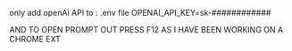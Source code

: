 
only add openAi API to :
.env file
OPENAI_API_KEY=sk-############
 
 AND TO OPEN PROMPT OUT PRESS F12 
 AS I HAVE BEEN WORKING ON A CHROME EXT
